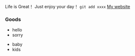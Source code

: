Life is Great！
Just enjoy your day！
`git add xxxx`
[My website](https://www.baidu.com)

### Goods
- hello
- sorry
* baby
* kids

